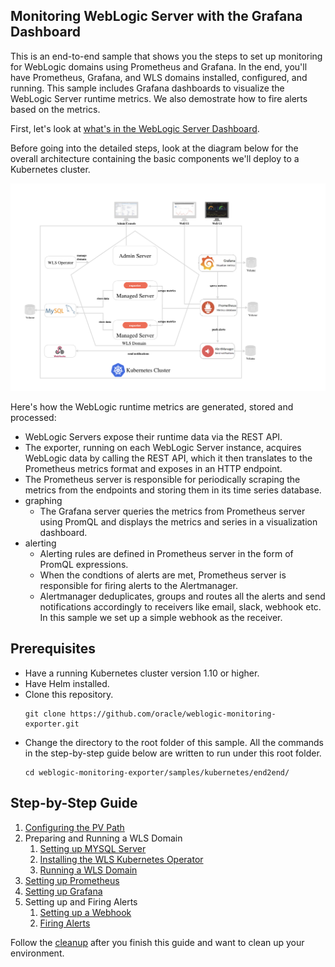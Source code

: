 ## Monitoring WebLogic Server with the Grafana Dashboard
This is an end-to-end sample that shows you the steps to set up monitoring for WebLogic domains using Prometheus and Grafana. In the end, you'll have Prometheus, Grafana, and WLS domains installed, configured, and running. This sample includes Grafana dashboards to visualize the WebLogic Server runtime metrics. We also demostrate how to fire alerts based on the metrics.

First, let's look at [what's in the WebLogic Server Dashboard](docs/dashboard.md).

Before going into the detailed steps, look at the diagram below for the overall architecture containing the basic components we'll deploy to a Kubernetes cluster.

![architecture](docs/images/architecture.png)

Here's how the WebLogic runtime metrics are generated, stored and processed:
- WebLogic Servers expose their runtime data via the REST API.
- The exporter, running on each WebLogic Server instance, acquires WebLogic data by calling the REST API, which it then translates to the Prometheus metrics format and exposes in an HTTP endpoint.
- The Prometheus server is responsible for periodically scraping the metrics from the endpoints and storing them in its time series database.
- graphing
  - The Grafana server queries the metrics from Prometheus server using PromQL and displays the metrics and series in a visualization dashboard.
- alerting
  - Alerting rules are defined in Prometheus server in the form of PromQL expressions. 
  - When the condtions of alerts are met, Prometheus server is responsible for firing alerts to the Alertmanager.
  - Alertmanager deduplicates, groups and routes all the alerts and send notifications accordingly to receivers like email, slack, webhook etc. In this sample we set up a simple webhook as the receiver.

## Prerequisites
- Have a running Kubernetes cluster version 1.10 or higher.
- Have Helm installed.  
- Clone this repository.
  ```
  git clone https://github.com/oracle/weblogic-monitoring-exporter.git
  ```
- Change the directory to the root folder of this sample. All the commands in the step-by-step guide below are written to run under this root folder.
  ```
  cd weblogic-monitoring-exporter/samples/kubernetes/end2end/
  ```

## Step-by-Step Guide
1. [Configuring the PV Path](docs/01-pv-path.md)
1. Preparing and Running a WLS Domain
    1. [Setting up MYSQL Server](docs/02-mysql.md)
    1. [Installing the WLS Kubernetes Operator](docs/03-wls-operator.md)
    1. [Running a WLS Domain](docs/04-wls-domain.md)
1. [Setting up Prometheus](docs/05-prometheus.md)
1. [Setting up Grafana](docs/06-grafana.md)
1. Setting up and Firing Alerts
    1. [Setting up a Webhook](docs/07-webhook.md)
    1. [Firing Alerts](docs/08-alert.md)

Follow the [cleanup](docs/cleanup.md) after you finish this guide and want to clean up your environment.
